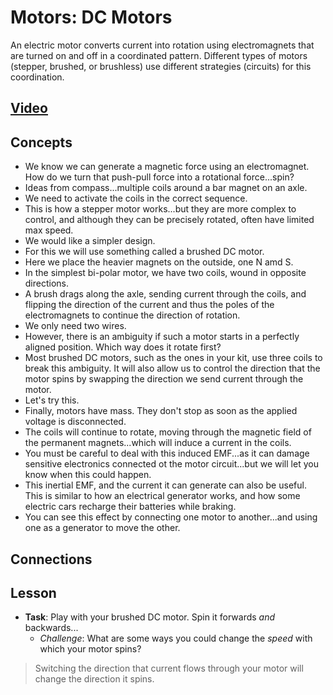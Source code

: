 # Motors: DC Motors
An electric motor converts current into rotation using electromagnets that are turned on and off in a coordinated pattern. Different types of motors (stepper, brushed, or brushless) use different strategies (circuits) for this coordination.

## [Video](https://vimeo.com/1031627739)

## Concepts
- We know we can generate a magnetic force using an electromagnet. How do we turn that push-pull force into a rotational force...spin?
- Ideas from compass...multiple coils around a bar magnet on an axle.
- We need to activate the coils in the correct sequence.
- This is how a stepper motor works...but they are more complex to control, and although they can be precisely rotated, often have limited max speed.
- We would like a simpler design.
- For this we will use something called a brushed DC motor.
- Here we place the heavier magnets on the outside, one N amd S.
- In the simplest bi-polar motor, we have two coils, wound in opposite directions.
- A brush drags along the axle, sending current through the coils, and flipping the direction of the current and thus the poles of the electromagnets to continue the direction of rotation.
- We only need two wires.
- However, there is an ambiguity if such a motor starts in a perfectly aligned position. Which way does it rotate first?
- Most brushed DC motors, such as the ones in your kit, use three coils to break this ambiguity. It will also allow us to control the direction that the motor spins by swapping the direction we send current through the motor.
- Let's try this.
- Finally, motors have mass. They don't stop as soon as the applied voltage is disconnected.
- The coils will continue to rotate, moving through the magnetic field of the permanent magnets...which will induce a current in the coils.
- You must be careful to deal with this induced EMF...as it can damage sensitive electronics connected ot the motor circuit...but we will let you know when this could happen.
- This inertial EMF, and the current it can generate can also be useful. This is similar to how an electrical generator works, and how some electric cars recharge their batteries while braking.
- You can see this effect by connecting one motor to another...and using one as a generator to move the other.

## Connections

## Lesson

- **Task**: Play with your brushed DC motor. Spin it forwards *and* backwards...
    - *Challenge*: What are some ways you could change the *speed* with which your motor spins?
> Switching the direction that current flows through your motor will change the direction it spins.
